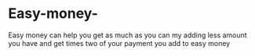 # Easy-money-
Easy money can help you get as much as you can my adding less amount you have and get times two of your payment you add to easy money 
